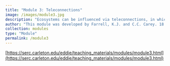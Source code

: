 ```yaml
---
title: "Module 3: Teleconnections"
image: /images/module3.jpg
description: "Ecosystems can be influenced via teleconnections, in which meteorological, societal, and/or ecological changes in one region affect climate and associated ecological responses in a distant region. In this module, students will explore how distant drivers interact with local lake characteristics to affect water temperatures and ice cover in different lakes."
author: "This module was developed by Farrell, K.J. and C.C. Carey. 18 May 2018. Macrosystems EDDIE: Teleconnections. Macrosystems EDDIE Module 3, Version 1. http://module3.macrosystemseddie.org. Module development was supported by NSF EF 1702506."
collection: modules
type: "Module"
permalink: /module3
---
```


[https://serc.carleton.edu/eddie/teaching_materials/modules/module3.html](https://serc.carleton.edu/eddie/teaching_materials/modules/module3.html)
